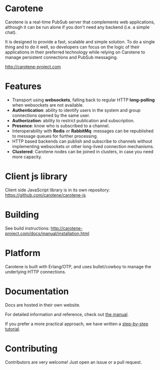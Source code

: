 # Carotene

Carotene is a real-time PubSub server that complements web applications, although it can be run alone if you don't need any backend (i.e. a simple chat).

It is designed to provide a fast, scalable and simple solution. To do a single thing and to do it well, so developers can focus on the logic of their applications in their preferred technology while relying on Carotene to manage persistent connections and PubSub messaging.

http://carotene-project.com

# Features

* Transport using **websockets**, falling back to regular HTTP **long-polling** when websockets are not available.
* **Authentication**: ability to identify users in the system and group connections opened by the same user.
* **Authorization**: ability to restrict publication and subscription.
* **Presence**: know who is subscribed to a channel.
* Interoperability with **Redis** or **RabbitMq**: messages can be republished to message queues for further processing.
* HTTP based backends can publish and subscribe to channels without implementing websockets or other long-lived connection mechanisms.
* **Clustered**: Carotene nodes can be joined in clusters, in case you need more capacity.

# Client js library

Client side JavaScript library is in its own repository: https://github.com/carotene/carotene-js

# Building

See build instructions: http://carotene-project.com/docs/manual/installation.html

# Platform

Carotene is built with Erlang/OTP, and uses bullet/cowboy to manage the underlying HTTP connections.

# Documentation

Docs are hosted in their own website.

For detailed information and reference, check out [the manual](http://carotene-project.com/docs/manual.html).

If you prefer a more practical approach, we have written a [step-by-step tutorial](http://carotene-project.com/docs/quick_overview/index.html).

# Contributing

Contributors are very welcome! Just open an issue or a pull request.

